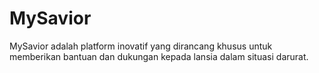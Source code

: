 # MySavior
MySavior adalah platform inovatif yang dirancang khusus untuk memberikan bantuan dan dukungan kepada lansia dalam situasi darurat.
